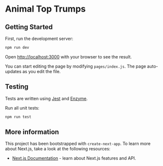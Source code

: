 # Animal Top Trumps

## Getting Started

First, run the development server:

```bash
npm run dev
```

Open [http://localhost:3000](http://localhost:3000) with your browser to see the result.

You can start editing the page by modifying `pages/index.js`. The page auto-updates as you edit the file.

## Testing

Tests are written using [Jest](https://jestjs.io/) and [Enzyme](https://enzymejs.github.io/enzyme/).

Run all unit tests:

```bash
npm run test
```

## More information

This project has been bootstrapped with `create-next-app`. To learn more about Next.js, take a look at the following resources:

- [Next.js Documentation](https://nextjs.org/docs) - learn about Next.js features and API.

